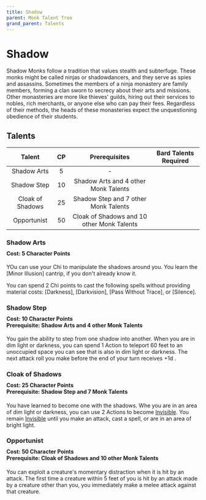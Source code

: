 ```yaml
---
title: Shadow
parent: Monk Talent Tree
grand_parent: Talents
---
```


# Shadow
Shadow Monks follow a tradition that values stealth and subterfuge. These monks might be called ninjas or shadowdancers, and they serve as spies and assassins. Sometimes the members of a ninja monastery are family members, forming a clan sworn to secrecy about their arts and missions. Other monasteries are more like thieves' guilds, hiring out their services to nobles, rich merchants, or anyone else who can pay their fees. Regardless of their methods, the heads of these monasteries expect the unquestioning obedience of their students.

## Talents

| Talent | CP | Prerequisites | Bard Talents Required |
|:------:|:--:|:-------------:|:---------------------:|
| Shadow Arts | 5 | - |
| Shadow Step | 10 | Shadow Arts and 4 other Monk Talents |
| Cloak of Shadows | 25 | Shadow Step and 7 other Monk Talents |
| Opportunist | 50 | Cloak of Shadows and 10 other Monk Talents |

### Shadow Arts

<div style="margin-top:-10px;"></div>

#### **Cost:** 5 Character Points
YOu can use your Chi to manipulate the shadows around you. You learn the [Minor Illusion] cantrip, if you don't already know it.

You can spend 2 Chi points to cast the following spells without providing material costs: [Darkness], [Darkvision], [Pass Without Trace], or [Silence].

### Shadow Step

<div style="margin-top:-10px;"></div>

#### **Cost:** 10 Character Points<br>**Prerequisite:** Shadow Arts and 4 other Monk Talents
You gain the ability to step from one shadow into another. When you are in dim light or darkness, you can spend 1 Action to teleport 60 feet to an unoccupied space you can see that is also in dim light or darkness. The next attack roll you make before the end of your turn receives +1d .

### Cloak of Shadows

<div style="margin-top:-10px;"></div>

#### **Cost:** 25 Character Points<br>**Prerequisite:** Shadow Step and 7 Monk Talents
You have learned to become one with the shadows. Whe you are in an area of dim light or darkness, you can use 2 Actions to become [Invisible](https://stormchaserroleplaying.com/stormchaserRPG/Conditions/Invisible/). You remain [Invisible](https://stormchaserroleplaying.com/stormchaserRPG/Conditions/Invisible/) until you make an attack, cast a spell, or are in an area of bright light.

### Opportunist

<div style="margin-top:-10px;"></div>

#### **Cost:** 50 Character Points<br>**Prerequisite:** Cloak of Shadows and 10 other Monk Talents
You can exploit a creature's momentary distraction when it is hit by an attack. The first time a creature within 5 feet of you is hit by an attack made by a creature other than you, you immediately make a melee attack against that creature.
